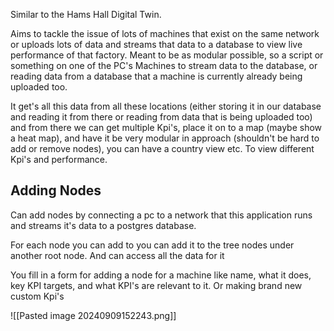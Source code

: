 Similar to the Hams Hall Digital Twin.

Aims to tackle the issue of lots of machines that exist on the same network or uploads lots of data and streams that data to a database to view live performance of that factory. Meant to be as modular possible, so a script or something on one of the PC's Machines to stream data to the database, or reading data from a database that a machine is currently already being uploaded too.

It get's all this data from all these locations (either storing it in our database and reading it from there or reading from data that is being uploaded too) and from there we can get multiple Kpi's, place it on to a map (maybe show a heat map), and have it be very modular in approach (shouldn't be hard to add or remove nodes), you can have a country view etc. To view different Kpi's and performance.

Adding Nodes
--

Can add nodes by connecting a pc to a network that this application runs and streams it's data to a postgres database.

For each node you can add to you can add it to the tree nodes under another root node. And can access all the data for it

You fill in a form for adding a node for a machine like name, what it does, key KPI targets, and what KPI's are relevant to it. Or making brand new custom Kpi's

![[Pasted image 20240909152243.png]]